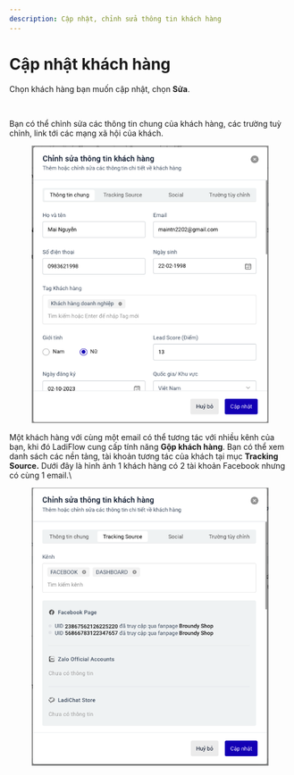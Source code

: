 ```yaml
---
description: Cập nhật, chỉnh sửa thông tin khách hàng
---
```


# Cập nhật khách hàng

Chọn khách hàng bạn muốn cập nhật, chọn **Sửa**.

<figure><img src="../../.gitbook/assets/sửa khách hàng.png" alt=""><figcaption></figcaption></figure>

Bạn có thể chỉnh sửa các thông tin chung của khách hàng, các trường tuỳ chỉnh, link tới các mạng xã hội của khách.

<figure><img src="../../.gitbook/assets/image (377).png" alt=""><figcaption></figcaption></figure>

Một khách hàng với cùng một email có thể tương tác với nhiều kênh của bạn, khi đó LadiFlow cung cấp tính năng **Gộp khách hàng**. Bạn có thể xem danh sách các nền tảng, tài khoản tương tác của khách tại mục **Tracking Source.** Dưới đây là hình ảnh 1 khách hàng có 2 tài khoản Facebook nhưng có cùng 1 email.\


<figure><img src="../../.gitbook/assets/image (551).png" alt=""><figcaption></figcaption></figure>
